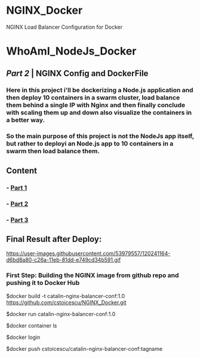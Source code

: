 # NGINX_Docker
NGINX Load Balancer Configuration for Docker


# WhoAmI_NodeJs_Docker 

## *Part 2* | NGINX Config and DockerFile

###  Here in this project i'll be dockerizing a Node.js application and then deploy 10 containers in a swarm cluster, load balance them behind a single IP with Nginx and then finally conclude with scaling them up and down also visualize the containers in a better way.  

### So the main purpose of this project is not the NodeJs app itself, but rather to  deployi an Node.js app to 10 containers in a swarm then load balance them.

## Content

### - <a title="Part 1" href="https://github.com/cstoicescu/WhoAmI_NodeJs_Docker" target="_blank">Part 1</a> 
### - <a title="Part 2" href="https://github.com/cstoicescu/NGINX_Docker" target="_blank">Part 2</a> 
### - <a title="Part 3" href="https://github.com/cstoicescu/Vagrant_DockerSwarm" target="_blank">Part 3</a> 
 
 ## Final Result after Deploy:  
 https://user-images.githubusercontent.com/53979557/120241164-d6bd8a80-c26a-11eb-81dd-e749cd34b591.gif


 ### First Step:  Building the NGINX image from github repo and pushing it to Docker Hub

$docker build -t catalin-nginx-balancer-conf:1.0 https://github.com/cstoicescu/NGINX_Docker.git 

$docker run catalin-nginx-balancer-conf:1.0

$docker container ls

$docker login

$docker push cstoicescu/catalin-nginx-balancer-conf:tagname  

 
